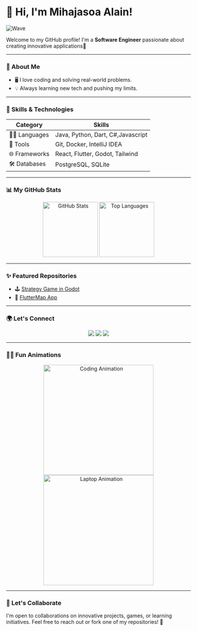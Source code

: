# 👋 Hi, I'm Mihajasoa Alain!  
![Wave](https://media.giphy.com/media/hvRJCLFzcasrR4ia7z/giphy.gif)  

Welcome to my GitHub profile! I'm a **Software Engineer**  passionate about creating innovative applications🚀

---

### 🌟 About Me  

- 🖥️ I love coding and solving real-world problems.   
- 💡 Always learning new tech and pushing my limits.  

---

### 🎯 Skills & Technologies  

| **Category**     | **Skills**                      |  
|-------------------|---------------------------------|  
| 👨‍💻 Languages      | Java, Python, Dart, C#,Javascript         |  
| 🔧 Tools          | Git, Docker, IntelliJ IDEA      |  
| 🌐 Frameworks     | React, Flutter, Godot, Tailwind |  
| 🛠️ Databases      | PostgreSQL, SQLite              |  

---

### 📊 My GitHub Stats  

<div align="center">
  <img src="https://github-readme-stats.vercel.app/api?username=MihajasoaAlain&show_icons=true&theme=radical" alt="GitHub Stats" height="150" />
  <img src="https://github-readme-stats.vercel.app/api/top-langs/?username=MihajasoaAlain&layout=compact&theme=radical" alt="Top Languages" height="150" />
</div>  

---

### ✨ Featured Repositories  

- 🕹️ [Strategy Game in Godot](https://github.com/yourusername/strategy-game)  
- 📱 [FlutterMap App](https://github.com/yourusername/fluttermap-app)  

---

### 🌍 Let's Connect  

<p align="center">
  <a href="https://linkedin.com/in/yourprofile"><img src="https://img.shields.io/badge/LinkedIn-%230077B5.svg?style=for-the-badge&logo=linkedin&logoColor=white" /></a>
  <a href="https://twitter.com/yourprofile"><img src="https://img.shields.io/badge/Twitter-%231DA1F2.svg?style=for-the-badge&logo=twitter&logoColor=white" /></a>
  <a href="https://yourportfolio.com"><img src="https://img.shields.io/badge/Portfolio-%23000000.svg?style=for-the-badge&logo=google-chrome&logoColor=white" /></a>
</p>

---

### 🏄‍♂️ Fun Animations  

<p align="center">
  <img src="https://media.giphy.com/media/L1R1tvI9svkIWwpVYr/giphy.gif" width="300" alt="Coding Animation" />
  <img src="https://media.giphy.com/media/RbDKaczqWovIugyJmW/giphy.gif" width="300" alt="Laptop Animation" />
</p>  

---

### 💬 Let's Collaborate  

I'm open to collaborations on innovative projects, games, or learning initiatives. Feel free to reach out or fork one of my repositories! 🌟  
